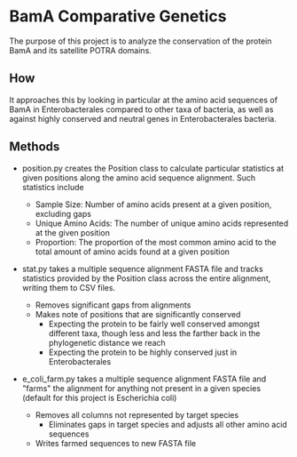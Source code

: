 # BamA Comparative Genetics

The purpose of this project is to analyze the conservation of the protein BamA and its
satellite POTRA domains.

## How

It approaches this by looking in particular at the amino acid
sequences of BamA in Enterobacterales compared to other taxa of bacteria, as well as
against highly conserved and neutral genes in Enterobacterales bacteria.

## Methods

* position.py creates the Position class to calculate particular statistics at
given positions along the amino acid sequence alignment. Such statistics include
  * Sample Size: Number of amino acids present at a given position, excluding
    gaps
  * Unique Amino Acids: The number of unique amino acids represented at the given
    position
  * Proportion: The proportion of the most common amino acid to the total
    amount of amino acids found at a given position

* stat.py takes a multiple sequence alignment FASTA file and tracks statistics
provided by the Position class across the entire alignment, writing them to CSV
files.
  * Removes significant gaps from alignments
  * Makes note of positions that are significantly conserved
    * Expecting the protein to be fairly well conserved amongst different taxa,
      though less and less the farther back in the phylogenetic distance we reach
    * Expecting the protein to be highly conserved just in Enterobacterales

* e_coli_farm.py takes a multiple sequence alignment FASTA file and "farms" the
  alignment for anything not present in a given species (default for this
  project is Escherichia coli)
  * Removes all columns not represented by target species
    * Eliminates gaps in target species and adjusts all other amino acid
      sequences
  * Writes farmed sequences to new FASTA file
